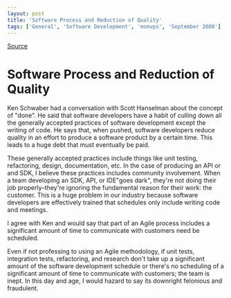 ```yaml
---
layout: post
title: 'Software Process and Reduction of Quality'
tags: ['General', 'Software Development', 'msmvps', 'September 2008']
---
```

[Source](http://blogs.msmvps.com/peterritchie/2008/09/04/software-process-and-reduction-of-quality/ "Permalink to Software Process and Reduction of Quality")

# Software Process and Reduction of Quality

Ken Schwaber had a conversation with Scott Hanselman about the concept of "done". He said that software developers have a habit of culling down all the generally accepted practices of software development except the writing of code. He says that, when pushed, software developers reduce quality in an effort to produce a software product by a certain time. This leads to a huge debt that must eventually be paid. 

These generally accepted practices include things like unit testing, refactoring, design, documentation, etc. In the case of producing an API or and SDK, I believe these practices includes community involvement. When a team developing an SDK, API, or IDE"goes dark", they're not doing their job properly–they're ignoring the fundamental reason for their work: the customer. This is a huge problem in our industry because software developers are effectively trained that schedules only include writing code and meetings. 

I agree with Ken and would say that part of an Agile process includes a significant amount of time to communicate with customers need be scheduled. 

Even if not professing to using an Agile methodology, if unit tests, integration tests, refactoring, and research don't take up a significant amount of the software development schedule or there's no scheduling of a significant amount of time to communicate with customers; the team is inept. In this day and age, I would hazard to say its downright felonious and fraudulent.


